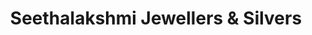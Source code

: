 ---
title: "Seethalakshmi Jewellers & Silvers"
url: /sankarankoil/seethalakshmi-jewellers-und-silvers/
shop: Schmuck
---